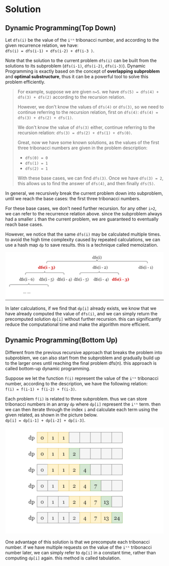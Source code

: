 # Solution

## Dynamic Programming(Top Down)

Let `dfs(i)` be the value of the `iᵗʰ` tribonacci number, and according to the given recurrence relation, we have:  
`dfs(i) = dfs(i-1) + dfs(i-2) + df(i-3 )`.  

Note that the solution to the current problem `dfs(i)` can be built from the solutions to its subproblem (`dfs(i-1)`, `dfs(i-2)`, `dfs(i-3)`). Dynamic Programming is exactly based on the concept of **overlapping subproblem** and **optimal substructure**, thus it can be a powerful tool to solve this problem efficiently.  

> For example, suppose we are given `n=5`. we have `dfs(5) = dfs(4) + dfs(3) + dfs(2)` according to the recursion relation.  
>
> However, we don't know the values of `dfs(4)` or `dfs(3)`, so we need to continue referring to the recursion relation, first on `dfs(4)`: `dfs(4) = dfs(3) + dfs(2) + dfs(1)`.  
>
> We don't know the value of `dfs(3)` either, continue referring to the recursion relation: `dfs(3) = dfs(2) + dfs(1) + dfs(0)`.  
>
> Great, now we have some known solutions, as the values of the first three tribonacci numbers are given in the problem description:  
> - `dfs(0) = 0`
> - `dfs(1) = 1`
> - `dfs(2) = 1`
>
> With these base cases, we can find `dfs(3)`. Once we have `dfs(3) = 2`, this allows us to find the answer of `dfs(4)`, and then finally `dfs(5)`.  

In general, we recursively break the current problem down into subproblem, until we reach the base cases: the first three tribonacci numbers.  

For these base cases, we don't need further recursion. for any other `i>2`, we can refer to the recurrence relation above. since the subproblem always had a smaller `i` than the current problem, we are guaranteed to eventually reach base cases.  

However, we notice that the same `dfs(i)` may be calculated multiple times. to avoid the high time complexity caused by repeated calculations, we can use a hash map `dp` to save results. this is a technique called memoization.  

![](dp1.png)  

In later calculations, if we find that `dp[i]` already exists, we know that we have already computed the value of `dfs(i)`, and we can simply return the precomputed solution `dp[i]` without further recursion. this can significantly reduce the computational time and make the algorithm more efficient.  

## Dynamic Programming(Bottom Up)

Different from the previous recursive approach that breaks the problem into subproblem, we can also start from the subproblem and gradually build up to the larger ones until reaching the final problem dfs(n). this approach is called bottom-up dynamic programming.  

Suppose we let the function `f(i)` represent the value of the `iᵗʰ` tribonacci number, according to the description, we have the following relation:  
`f(i) = f(i-1) + f(i-2) + f(i-3)`.  

Each problem `f(i)` is related to three subproblem. thus we can store tribonacci numbers in an array `dp` where `dp[i]` represent the `iᵗʰ` term. then we can then iterate through the index `i` and calculate each term using the given related, as shown in the picture below.  
`dp[i] = dp[i-1] + dp[i-2] + dp[i-3]`.  

![](dp2.png)  

One advantage of this solution is that we precompute each tribonacci number. if we have multiple requests on the value of the `iᵗʰ` tribonacci number later, we can simply refer to `dp[i]` in a constant time, rather than computing `dp[i]` again. this method is called tabulation.  
